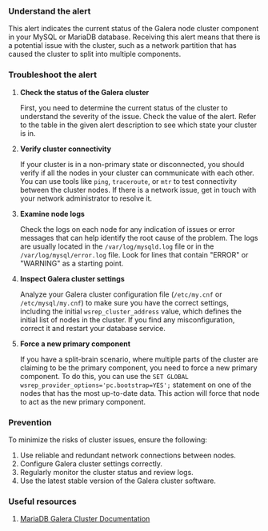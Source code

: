 ### Understand the alert

This alert indicates the current status of the Galera node cluster component in your MySQL or MariaDB database. Receiving this alert means that there is a potential issue with the cluster, such as a network partition that has caused the cluster to split into multiple components.

### Troubleshoot the alert

1. **Check the status of the Galera cluster**

   First, you need to determine the current status of the cluster to understand the severity of the issue. Check the value of the alert. Refer to the table in the given alert description to see which state your cluster is in.

2. **Verify cluster connectivity**

   If your cluster is in a non-primary state or disconnected, you should verify if all the nodes in your cluster can communicate with each other. You can use tools like `ping`, `traceroute`, or `mtr` to test connectivity between the cluster nodes. If there is a network issue, get in touch with your network administrator to resolve it.

3. **Examine node logs**

   Check the logs on each node for any indication of issues or error messages that can help identify the root cause of the problem. The logs are usually located in the `/var/log/mysqld.log` file or in the `/var/log/mysql/error.log` file. Look for lines that contain "ERROR" or "WARNING" as a starting point.

4. **Inspect Galera cluster settings**

   Analyze your Galera cluster configuration file (`/etc/my.cnf` or `/etc/mysql/my.cnf`) to make sure you have the correct settings, including the initial `wsrep_cluster_address` value, which defines the initial list of nodes in the cluster. If you find any misconfiguration, correct it and restart your database service.

5. **Force a new primary component**

   If you have a split-brain scenario, where multiple parts of the cluster are claiming to be the primary component, you need to force a new primary component. To do this, you can use the `SET GLOBAL wsrep_provider_options='pc.bootstrap=YES';` statement on one of the nodes that has the most up-to-date data. This action will force that node to act as the new primary component.

### Prevention

To minimize the risks of cluster issues, ensure the following:

1. Use reliable and redundant network connections between nodes.
2. Configure Galera cluster settings correctly.
3. Regularly monitor the cluster status and review logs.
4. Use the latest stable version of the Galera cluster software.

### Useful resources

1. [MariaDB Galera Cluster Documentation](
   https://mariadb.com/kb/en/getting-started-with-mariadb-galera-cluster/)
